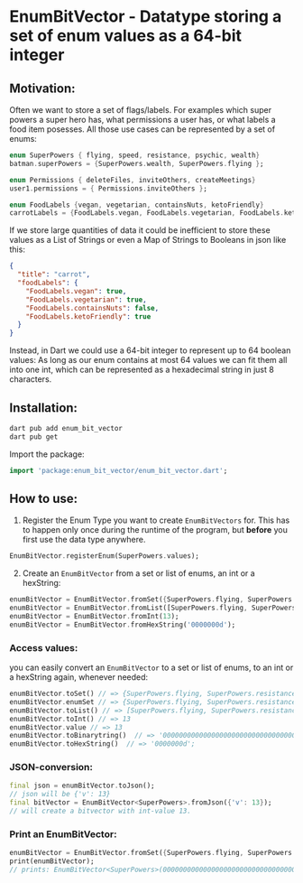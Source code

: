 # EnumBitVector - Datatype storing a set of enum values as a 64-bit integer
## Motivation:
Often we want to store a set of flags/labels. For examples which super powers a super hero has, what permissions a user has, or what labels a food item posesses.
All those use cases can be represented by a set of enums:
```dart
enum SuperPowers { flying, speed, resistance, psychic, wealth}
batman.superPowers = {SuperPowers.wealth, SuperPowers.flying };

enum Permissions { deleteFiles, inviteOthers, createMeetings}
user1.permissions = { Permissions.inviteOthers };

enum FoodLabels {vegan, vegetarian, containsNuts, ketoFriendly}
carrotLabels = {FoodLabels.vegan, FoodLabels.vegetarian, FoodLabels.ketoFriendly};
```
If we store large quantities of data it could be inefficient to store these values as a List of Strings or even a Map of Strings to Booleans in json like this:

```json
{
  "title": "carrot",
  "foodLabels": {
    "FoodLabels.vegan": true,
    "FoodLabels.vegetarian": true,
    "FoodLabels.containsNuts": false,
    "FoodLabels.ketoFriendly": true
  }
}
```
Instead, in Dart we could use a 64-bit integer to represent up to 64 boolean values: As long as our enum contains at most 64 values we can fit them all into one int, which can be represented as a hexadecimal string in just 8 characters.
## Installation:
```bash
dart pub add enum_bit_vector
dart pub get
```
Import the package:
```dart
import 'package:enum_bit_vector/enum_bit_vector.dart';
```
## How to use:
1. Register the Enum Type you want to create `EnumBitVectors` for. This has to happen only once during the runtime of the program, but **before** you first use the data type anywhere.
```dart
EnumBitVector.registerEnum(SuperPowers.values);
```
2. Create an `EnumBitVector` from a set or list of enums, an int or a hexString:
```dart
enumBitVector = EnumBitVector.fromSet({SuperPowers.flying, SuperPowers.resistance, SuperPowers.psychic});
enumBitVector = EnumBitVector.fromList([SuperPowers.flying, SuperPowers.resistance, SuperPowers.psychic]);
enumBitVector = EnumBitVector.fromInt(13); 
enumBitVector = EnumBitVector.fromHexString('0000000d');
```
### Access values:
you can easily convert an `EnumBitVector` to a set or list of enums, to an int or a hexString again, whenever needed:
```dart
enumBitVector.toSet() // => {SuperPowers.flying, SuperPowers.resistance, SuperPowers.psychic}
enumBitVector.enumSet // => {SuperPowers.flying, SuperPowers.resistance, SuperPowers.psychic}
enumBitVector.toList() // => [SuperPowers.flying, SuperPowers.resistance, SuperPowers.psychic]
enumBitVector.toInt() // => 13
enumBitVector.value // => 13
enumBitVector.toBinarytring()  // => '0000000000000000000000000000000000000000000000000000000001101';
enumBitVector.toHexString()  // => '0000000d';
```
### JSON-conversion:
```dart
final json = enumBitVector.toJson();
// json will be {'v': 13}
final bitVector = EnumBitVector<SuperPowers>.fromJson({'v': 13});
// will create a bitvector with int-value 13.
```
### Print an EnumBitVector<T>:

```dart
enumBitVector = EnumBitVector.fromSet({SuperPowers.flying, SuperPowers.resistance, SuperPowers.psychic});
print(enumBitVector);
// prints: EnumBitVector<SuperPowers>(0000000000000000000000000000000000000000000000000000000000001101 = {SuperPowers.flying, SuperPowers.resistance, SuperPowers.psychic})
```
